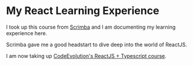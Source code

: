 # My React Learning Experience

I took up this course from [Scrimba](https://scrimba.com/learn/learnreact) and I am documenting my learning experience here.

Scrimba gave me a good headstart to dive deep into the world of ReactJS. 

I am now taking up [CodeEvolution's ReactJS + Typescript course](https://www.youtube.com/watch?v=TiSGujM22OI&list=PLC3y8-rFHvwi1AXijGTKM0BKtHzVC-LSK).
